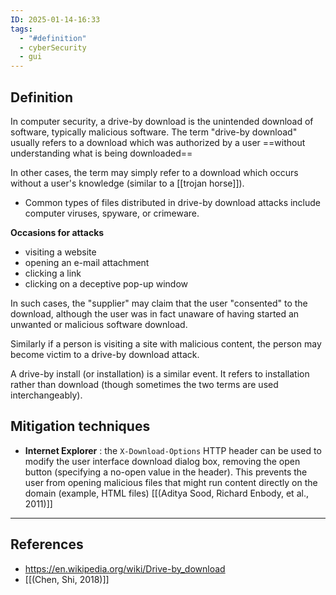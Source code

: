```yaml
---
ID: 2025-01-14-16:33
tags:
  - "#definition"
  - cyberSecurity
  - gui
---
```

## Definition

In computer security, a drive-by download is the unintended download of software, typically malicious software. The term "drive-by download" usually refers to a download which was authorized by a user ==without understanding what is being downloaded==

In other cases, the term may simply refer to a download which occurs without a user's knowledge (similar to a [[trojan horse]]).
- Common types of files distributed in drive-by download attacks include computer viruses, spyware, or crimeware.

**Occasions for attacks**
- visiting a website
- opening an e-mail attachment
- clicking a link
- clicking on a deceptive pop-up window

In such cases, the "supplier" may claim that the user "consented" to the download, although the user was in fact unaware of having started an unwanted or malicious software download. 

Similarly if a person is visiting a site with malicious content, the person may become victim to a drive-by download attack. 

A drive-by install (or installation) is a similar event. It refers to installation rather than download (though sometimes the two terms are used interchangeably).

## Mitigation techniques

- **Internet Explorer** : the `X-Download-Options` HTTP header can be used to modify the user interface download dialog box, removing the open button (specifying a no-open value in the header). This prevents the user from opening malicious files that might run content directly on the domain (example, HTML files)  [[(Aditya Sood, Richard Enbody, et al., 2011)]]

---
## References
- https://en.wikipedia.org/wiki/Drive-by_download
- [[(Chen, Shi, 2018)]]
